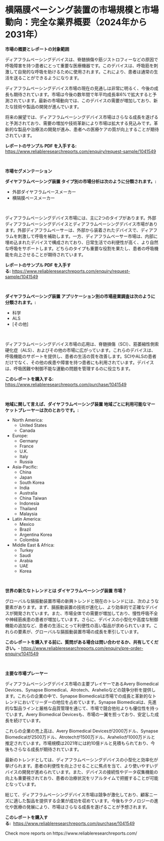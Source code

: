 <p><h1>横隔膜ペーシング装置の市場規模と市場動向：完全な業界概要（2024年から2031年）</h1></p><p><strong>市場の概要とレポートの対象範囲</strong></p>
<p><p>ディアフラムペーシングデバイスは、脊髄損傷や筋ジストロフィーなどの原因で呼吸障害を持つ患者にとって重要な医療機器です。このデバイスは、呼吸筋を刺激して自発的な呼吸を助けるために使用されます。これにより、患者は通常の生活を送ることができるようになります。</p><p>ディアフラムペーシングデバイス市場の現在の見通しは非常に明るく、今後の成長も期待されています。市場は今後の数年間で年平均成長率6%で拡大すると予測されています。最新の市場動向では、このデバイスの需要が増加しており、新たな技術や製品の開発が進んでいます。</p><p>将来の展望では、ディアフラムペーシングデバイス市場はさらなる成長を遂げると予測されており、需要の増加や技術革新により市場は拡大する見込みです。革新的な製品や治療法の開発が進み、患者への医療ケアの質が向上することが期待されています。</p></p>
<p><strong>レポートのサンプル PDF を入手する:</strong> <a href="https://www.reliableresearchreports.com/enquiry/request-sample/1041549">https://www.reliableresearchreports.com/enquiry/request-sample/1041549</a></p>
<p>&nbsp;</p>
<p><strong>市場セグメンテーション</strong></p>
<p><strong>ダイヤフラムペーシング装置 タイプ別の市場分析は次のように分類されます。:</strong></p>
<p><ul><li>外部ダイヤフラムペースメーカー</li><li>横隔膜ペースメーカー</li></ul></p>
<p>&nbsp;</p>
<p><p>ディアフラムペーシングデバイス市場には、主に2つのタイプがあります。外部ディアフラムペーシングデバイスとディアフラムペーシングデバイス市場があります。外部ディアフラムペーサーは、外部から装着されたデバイスで、ディアフラムを刺激して呼吸を補助します。一方、ディアフラムペーサー市場は、内部に埋め込まれたデバイスで構成されており、日常生活での利便性が高く、より自然な呼吸をサポートします。どちらのタイプも重要な役割を果たし、患者の呼吸機能を向上させることが期待されています。</p></p>
<p><strong>レポートのサンプル PDF を入手する:</strong>&nbsp;<a href="https://www.reliableresearchreports.com/enquiry/request-sample/1041549">https://www.reliableresearchreports.com/enquiry/request-sample/1041549</a></p>
<p>&nbsp;</p>
<p><strong> ダイヤフラムペーシング装置 アプリケーション別の市場産業調査は次のように分類されます。:</strong></p>
<p><ul><li>科学</li><li>ALS</li><li>[その他]</li></ul></p>
<p>&nbsp;</p>
<p><p>ディアフラムペーシングデバイス市場の応用は、脊髄損傷（SCI）、筋萎縮性側索硬化症（ALS）、およびその他の市場に広がっています。これらのデバイスは、呼吸機能のサポートを提供し、患者の生活の質を改善します。SCIやALSの患者だけでなく、その他の疾患や障害を持つ患者にも利用されています。デバイスは、呼吸困難や制御不能な運動の問題を管理するのに役立ちます。</p></p>
<p><strong>このレポートを購入する:</strong>&nbsp; <a href="https://www.reliableresearchreports.com/purchase/1041549">https://www.reliableresearchreports.com/purchase/1041549</a></p>
<p>&nbsp;</p>
<p><strong>地域に関して言えば、ダイヤフラムペーシング装置 地域ごとに利用可能なマーケットプレーヤーは次のとおりです。:</strong></p>
<p><ul>
    <li>
        North America:
        <ul>
            <li>United States</li>
            <li>Canada</li>
        </ul>
    </li>
    <li>
        Europe:
        <ul>
            <li>Germany</li>
            <li>France</li>
            <li>U.K.</li>
            <li>Italy</li>
            <li>Russia</li>
        </ul>
    </li>
    <li>
        Asia-Pacific:
        <ul>
            <li>China</li>
            <li>Japan</li>
            <li>South Korea</li>
            <li>India</li>
            <li>Australia</li>
            <li>China Taiwan</li>
            <li>Indonesia</li>
            <li>Thailand</li>
            <li>Malaysia</li>
        </ul>
    </li>
    <li>
        Latin America:
        <ul>
            <li>Mexico</li>
            <li>Brazil</li>
            <li>Argentina Korea</li>
            <li>Colombia</li>
        </ul>
    </li>
    <li>
        Middle East & Africa:
        <ul>
            <li>Turkey</li>
            <li>Saudi</li>
            <li>Arabia</li>
            <li>UAE</li>
            <li>Korea</li>
        </ul>
    </li>
    </ul></p>
<p>&nbsp;</p>
<p><strong>世界の新たなトレンドとは ダイヤフラムペーシング装置 市場？</strong></p>
<p><p>グローバルな膈振動装置市場の新興トレンドと現在のトレンドには、次のような要素があります。まず、膈振動装置の技術が進化し、より効率的で正確なデバイスが開発されています。また、市場全体での需要が増加しており、慢性呼吸不全や神経筋疾患の患者が増加しています。さらに、デバイスの小型化や高度な制御機能の追加など、患者の生活にとって利便性の高い製品が求められています。これらの要素が、グローバルな膈振動装置市場の成長を牽引しています。</p></p>
<p><strong>このレポートを購入する前に、質問がある場合は問い合わせるか、共有してください。</strong>- <a href="https://www.reliableresearchreports.com/enquiry/pre-order-enquiry/1041549">https://www.reliableresearchreports.com/enquiry/pre-order-enquiry/1041549</a></p>
<p>&nbsp;</p>
<p><strong>主要な市場プレーヤー</strong></p>
<p><p>ディアフラムペーシングデバイス市場の主要プレイヤーであるAvery Biomedical Devices、Synapse Biomedical、Atrotech、Arahelioなどの競争分析を提供します。これらの企業の中で、Synapse Biomedicalは市場での成長と革新的なトレンドにおいてリーダーの地位を占めています。Synapse Biomedicalは、先進的な製品ラインと厳格な品質管理を通じて、市場で競合他社よりも優位性を持っています。Avery Biomedical Devicesも、市場の一翼を担っており、安定した成長を続けています。</p><p>これらの企業の売上高は、Avery Biomedical Devicesが2000万ドル、Synapse Biomedicalが2500万ドル、Atrotechが1500万ドル、Arahelioが1000万ドルと推定されています。市場規模は2021年には約10億ドルと見積もられており、今後もさらなる成長が期待されています。</p><p>最新のトレンドとしては、ディアフラムペーシングデバイスの小型化と効率化が挙げられます。患者の利便性を向上させることに焦点を当て、より使いやすいデバイスの開発が進められています。また、デバイスの接続性やデータ収集機能の向上も重要視されており、患者の治療状況をリアルタイムで把握することが可能となっています。</p><p>総じて、ディアフラムペーシングデバイス市場は競争が激化しており、顧客ニーズに適した製品を提供する企業が成功を収めています。今後もテクノロジーの進化や医療の発展により、市場はさらなる成長を遂げることが予想されます。</p></p>
<p><strong>このレポートを購入する:</strong>&nbsp;&nbsp;<a href="https://www.reliableresearchreports.com/purchase/1041549">https://www.reliableresearchreports.com/purchase/1041549</a></p>
<p>Check more reports on https://www.reliableresearchreports.com/</p>